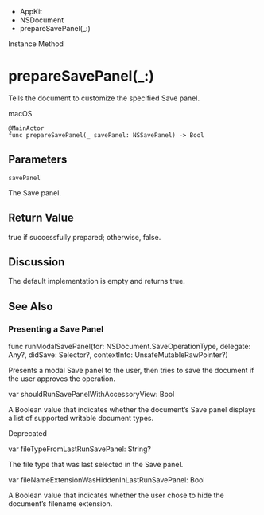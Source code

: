 

- AppKit
- NSDocument
-  prepareSavePanel(\_:) 

Instance Method

# prepareSavePanel(\_:)

Tells the document to customize the specified Save panel.

macOS

``` source
@MainActor
func prepareSavePanel(_ savePanel: NSSavePanel) -> Bool
```

## Parameters 

`savePanel`  

The Save panel.

## Return Value

true if successfully prepared; otherwise, false.

## Discussion

The default implementation is empty and returns true.

## See Also

### Presenting a Save Panel

func runModalSavePanel(for: NSDocument.SaveOperationType, delegate: Any?, didSave: Selector?, contextInfo: UnsafeMutableRawPointer?)

Presents a modal Save panel to the user, then tries to save the document if the user approves the operation.

var shouldRunSavePanelWithAccessoryView: Bool

A Boolean value that indicates whether the document’s Save panel displays a list of supported writable document types.

Deprecated

var fileTypeFromLastRunSavePanel: String?

The file type that was last selected in the Save panel.

var fileNameExtensionWasHiddenInLastRunSavePanel: Bool

A Boolean value that indicates whether the user chose to hide the document’s filename extension.

